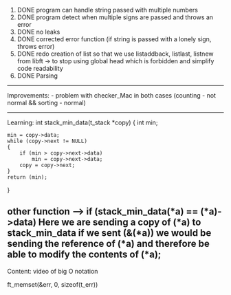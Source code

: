 1. DONE program can handle string passed with multiple numbers
2. DONE program detect when multiple signs are passed and throws an error
3. DONE no leaks 
4. DONE corrected error function (if string is passed with a lonely sign, throws error)
5. DONE redo creation of list so that we use listaddback, listlast, listnew from libft -> to stop using global head which is forbidden and simplify code readability
6. DONE Parsing
--------------------------------------------------------------
Improvements:
	- problem with checker_Mac in both cases (counting - not normal && sorting - normal)

--------------------------------------------------------------

Learning:
int stack_min_data(t_stack *copy)
{
	int		min;

	min = copy->data;
	while (copy->next != NULL)
	{
		if (min > copy->next->data)
			min = copy->next->data;
		copy = copy->next;		
	}
	return (min);
}

other function --> if (stack_min_data(*a) == (*a)->data)
Here we are sending a copy of (*a) to stack_min_data
if we sent (&(*a)) we would be sending the reference of (*a) and therefore be able to modify the contents of (*a);
--------------------------------------------------------------

Content:
	video of big O notation
	
ft_memset(&err, 0, sizeof(t_err))